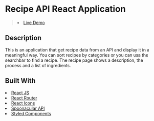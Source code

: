 # Recipe API React Application

<blockquote>

<li><a href="https://coshido.github.io/Weather-App/" target="_blank" rel="nofollow">Live Demo</a></li>

</blockquote>

## Description

This is an application that get recipe data from an API and display it in a meaningful way. You can sort recipes by categories or you can usa the searchbar to find a recipe. The recipe page shows a description, the process and a list of ingredients.

## Built With

<li><a href="https://reactjs.org/" target="_blank" rel="nofollow">React JS</a></li>
<li><a href="https://reactrouter.com/en/main" target="_blank" rel="nofollow">React Router</a></li>
<li><a href="https://react-icons.github.io/react-icons/" target="_blank" rel="nofollow">React Icons</a></li>
<li><a href="https://spoonacular.com/food-api" target="_blank" rel="nofollow">Spoonacular API</a></li>
<li><a href="https://styled-components.com/" target="_blank" rel="nofollow">Styled Components</a></li>


